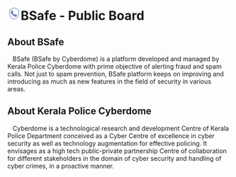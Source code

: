 <h1> <img src="logo-small.png" width="30px" />BSafe - Public Board</h1>

<h2>About BSafe</h2>
<p>&nbsp;&nbsp; BSafe (BSafe by Cyberdome) is a platform developed and managed by Kerala Police Cyberdome with prime objective of alerting fraud and spam calls. Not just to spam prevention, BSafe platform keeps on improving and introducing as much as new features in the field of security in various areas. </p>

<h2>About Kerala Police Cyberdome</h2>

<p>&nbsp;&nbsp; Cyberdome is a technological research and development Centre of Kerala Police Department conceived as a Cyber Centre of excellence in cyber security as well as technology augmentation for effective policing. It envisages as a high tech public-private partnership Centre of collaboration for different stakeholders in the domain of cyber security and handling of cyber crimes, in a proactive manner.</p>
